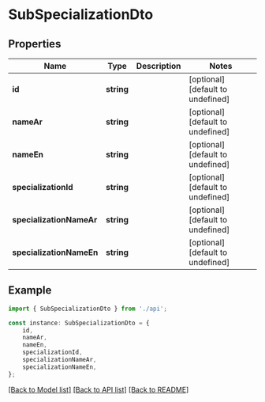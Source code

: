 # SubSpecializationDto


## Properties

Name | Type | Description | Notes
------------ | ------------- | ------------- | -------------
**id** | **string** |  | [optional] [default to undefined]
**nameAr** | **string** |  | [optional] [default to undefined]
**nameEn** | **string** |  | [optional] [default to undefined]
**specializationId** | **string** |  | [optional] [default to undefined]
**specializationNameAr** | **string** |  | [optional] [default to undefined]
**specializationNameEn** | **string** |  | [optional] [default to undefined]

## Example

```typescript
import { SubSpecializationDto } from './api';

const instance: SubSpecializationDto = {
    id,
    nameAr,
    nameEn,
    specializationId,
    specializationNameAr,
    specializationNameEn,
};
```

[[Back to Model list]](../README.md#documentation-for-models) [[Back to API list]](../README.md#documentation-for-api-endpoints) [[Back to README]](../README.md)
